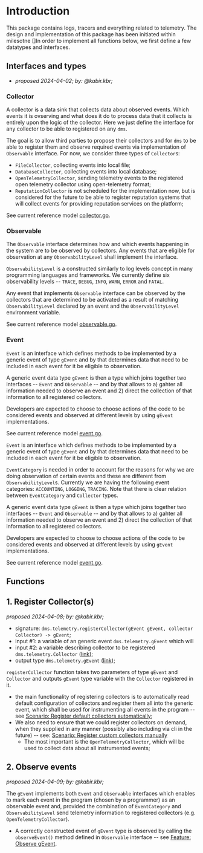 # Introduction

This package contains logs, tracers and everything related to telemetry. The design and implementation of this package has been initiated within milesotne []In order to implement all functions below, we first define a few datatypes and interfaces.

## Interfaces and types

* _proposed 2024-04-02; by: @kabir.kbr;_

### Collector

A collector is a data sink that collects data about observed events. Which events it is ovserving and what does it do to process data that it collects is entirely upon the logic of the collector. Here we just define the interface for any collector to be able to registered on any `dms`.

The goal is to allow third parties to propose their collectors and for `dms` to be able to register them and observe required events via implementation of `Observable` interface. For now, we consider three types of `Collector`s: 

* `FileCollector`, collecting events into local file;
* `DatabaseCollector`, collecting events into local database;
* `OpenTelemetryCollector`, sending telemetry events to the registered open telemetry collector using open-telemetry format;
* `ReputationCollector` is not scheduled for the implementation now, but is considered for the future to be able to register reputation systems that will collect events for providing reputation services on the platform; 

See current reference model [collector.go](https://gitlab.com/nunet/open-api/platform-data-model/-/blob/proposed/device-management-service/telemetry/data/collector.go).

### Observable

The `Observable` interface determines how and which events happening in the system are to be observed by collectors. Any events that are eligible for observation at any `ObservabilityLevel` shall implement the interface. 

`ObservabilityLevel` is a constructed similarly to log levels concept in many programming languages and frameworks. We currently define six observability levels -- `TRACE`, `DEBUG`, `INFO`, `WARN`, `ERROR` and `FATAL`.

Any event that implements `Observable` interface can be observed by the collectors that are determined to be activated as a result of matching `ObservabilityLevel` declared by an event and the `ObservabilityLevel` environment variable.

See current reference model [observable.go](https://gitlab.com/nunet/open-api/platform-data-model/-/blob/proposed/device-management-service/telemetry/data/observable.go).


### Event

`Event` is an interface which defines methods to be implemented by a generic event of type `gEvent` and by that determines data that need to be included in each event for it be eligible to observation.

A generic event data type `gEvent` is then a type which joins together two interfaces -- `Event` and `Observable` -- and by that allows to a) gahter all information needed to observe an event and 2) direct the collection of that information to all registered collectors.

Developers are expected to choose to choose actions of the code to be considered events and observed at different levels by using `gEvent` implementations.

See current reference model [event.go](open-api/platform-data-model/device-management-service/telemetry/data/event.go).


`Event` is an interface which defines methods to be implemented by a generic event of type `gEvent` and by that determines data that need to be included in each event for it be eligible to observation.

`EventCategory` is needed in order to account for the reasons for why we are doing observation of certain events and these are different from `ObservabilityLevel`s. Currently we are having the following event categories: `ACCOUNTING`, `LOGGING`, `TRACING`. Note that there is clear relation between `EventCategory` and `Collector` types.

A generic event data type `gEvent` is then a type which joins together two interfaces -- `Event` and `Observable` -- and by that allows to a) gahter all information needed to observe an event and 2) direct the collection of that information to all registered collectors.

Developers are expected to choose to choose actions of the code to be considered events and observed at different levels by using `gEvent` implementations.

See current reference model [event.go](https://gitlab.com/nunet/open-api/platform-data-model/-/blob/proposed/device-management-service/telemetry/data/event.go).

## Functions

## 1. Register Collector(s)

_proposed 2024-04-08; by: @kabir.kbr;_

* signature: `dms.telemetry.registerCollector(gEvent gEvent, collector Collector) -> gEvent`;
* input #1: a variable of an generic event `dms.telemetry.gEvent` which will   
* input #2: a variable describing collector to be registered `dms.telemetry.Collector` ([link](#collector));
* output type `dms.telemetry.gEvent` ([link](#event));

`registerCollector` function takes two parameters of type `gEvent` and `Collector` and outputs  `gEvent` type variable with the `Collector` registered in it.

* the main functionality of registering collectors is to automatically read default configuration of collectors and register them all into the generic event, which shall be used for instrumenting all events in the program -- see [Scenario: Register default collectors automatically](https://gitlab.com/nunet/test-suite/-/blob/proposed/stages/functional_tests/features/device-management-service/telemetry/registerCollector.feature);
* We also need to ensure that we could register collectors on demand, when they supplied in any manner (possibly also including via cli in the future) -- see: [Scenario: Register custom collectors manually](https://gitlab.com/nunet/test-suite/-/blob/proposed/stages/functional_tests/features/device-management-service/telemetry/registerCollector.feature)
   * The most important is the `OpenTelemetryCollector`, which will be used to collect data about all instrumented events;

## 2. Observe events

_proposed 2024-04-09; by: @kabir.kbr;_

The `gEvent` implements both `Event` and `Observable` interfaces which enables to mark each event in the program (chosen by a programmer) as an observable event and, provided the combination of `EventCategory` and `ObservabilityLevel` send telemetry information to registered collectors (e.g. `OpenTelemetryCollector`). 

* A correctly constructed event of `gEvent` type is observed by calling the `observeEvent()` method defined in `Observable` interface -- see [Feature: Observe gEvent](https://gitlab.com/nunet/test-suite/-/blob/proposed/stages/functional_tests/features/device-management-service/telemetry/observeEvent.feature).